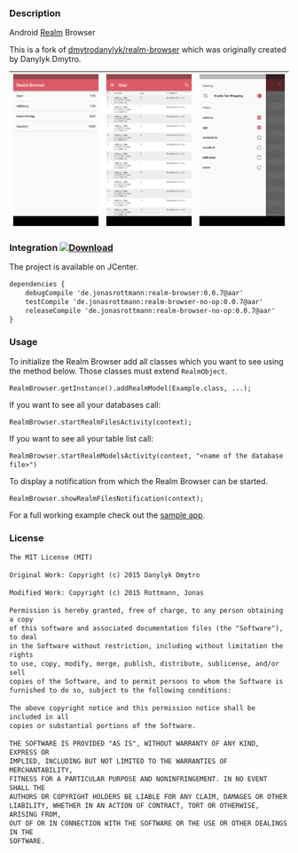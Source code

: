 ### Description

Android [Realm](https://github.com/realm/realm-java) Browser

This is a fork of [dmytrodanylyk/realm-browser](https://github.com/dmytrodanylyk/realm-browser) which was originally created by Danylyk Dmytro.

<img src="screenshots/sc_1.png" width="256"> | <img src="screenshots/sc_2.png" width="256"> | <img src="screenshots/sc_3.png" width="256">
--- | --- | ---


### Integration [![Download](https://api.bintray.com/packages/jonasrottmann/maven/realm-browser/images/download.svg) ](https://bintray.com/jonasrottmann/maven/realm-browser/_latestVersion)

The project is available on JCenter.

```
dependencies {
    debugCompile 'de.jonasrottmann:realm-browser:0.0.7@aar'
    testCompile 'de.jonasrottmann:realm-browser-no-op:0.0.7@aar'
    releaseCompile 'de.jonasrottmann:realm-browser-no-op:0.0.7@aar'
}
```

### Usage

To initialize the Realm Browser add all classes which you want to see using the method below. Those classes must extend `RealmObject`.

```
RealmBrowser.getInstance().addRealmModel(Example.class, ...);
```

If you want to see all your databases call:

```
RealmBrowser.startRealmFilesActivity(context);
```

If you want to see all your table list call:

```
RealmBrowser.startRealmModelsActivity(context, "<name of the database file>")
```

To display a notification from which the Realm Browser can be started.

```
RealmBrowser.showRealmFilesNotification(context);
```

For a full working example check out the [sample app](https://github.com/jonasrottmann/realm-browser/blob/release/app/src/main/java/de/jonasrottmann/realmsample/MainActivity.java).

### License

```
The MIT License (MIT)

Original Work: Copyright (c) 2015 Danylyk Dmytro

Modified Work: Copyright (c) 2015 Rottmann, Jonas

Permission is hereby granted, free of charge, to any person obtaining a copy
of this software and associated documentation files (the "Software"), to deal
in the Software without restriction, including without limitation the rights
to use, copy, modify, merge, publish, distribute, sublicense, and/or sell
copies of the Software, and to permit persons to whom the Software is
furnished to do so, subject to the following conditions:

The above copyright notice and this permission notice shall be included in all
copies or substantial portions of the Software.

THE SOFTWARE IS PROVIDED "AS IS", WITHOUT WARRANTY OF ANY KIND, EXPRESS OR
IMPLIED, INCLUDING BUT NOT LIMITED TO THE WARRANTIES OF MERCHANTABILITY,
FITNESS FOR A PARTICULAR PURPOSE AND NONINFRINGEMENT. IN NO EVENT SHALL THE
AUTHORS OR COPYRIGHT HOLDERS BE LIABLE FOR ANY CLAIM, DAMAGES OR OTHER
LIABILITY, WHETHER IN AN ACTION OF CONTRACT, TORT OR OTHERWISE, ARISING FROM,
OUT OF OR IN CONNECTION WITH THE SOFTWARE OR THE USE OR OTHER DEALINGS IN THE
SOFTWARE.
```
